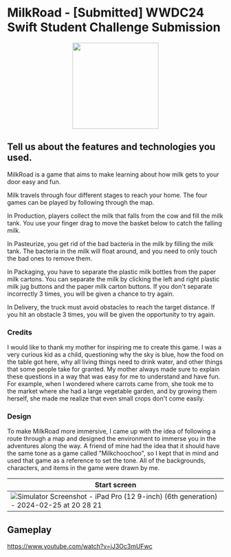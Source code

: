 # MilkRoad - [Submitted] WWDC24 Swift Student Challenge Submission

<center> 
<img src="https://github.com/youngjungju/MilkRoad/assets/70834005/890c9fce-3538-4e6c-934f-ecdfbb153d27" width="200" height="200"/> 
</center>


## Tell us about the features and technologies you used.
MilkRoad is a game that aims to make learning about how milk gets to your door easy and fun.

Milk travels through four different stages to reach your home. The four games can be played by following through the map.

In Production, players collect the milk that falls from the cow and fill the milk tank. You use your finger drag to move the basket below to catch the falling milk.

In Pasteurize, you get rid of the bad bacteria in the milk by filling the milk tank. The bacteria in the milk will float around, and you need to only touch the bad ones to remove them.

In Packaging, you have to separate the plastic milk bottles from the paper milk cartons. You can separate the milk by clicking the left and right plastic milk jug buttons and the paper milk carton buttons. If you don't separate incorrectly 3 times, you will be given a chance to try again.

In Delivery, the truck must avoid obstacles to reach the target distance. If you hit an obstacle 3 times, you will be given the opportunity to try again.

### Credits

I would like to thank my mother for inspiring me to create this game. I was a very curious kid as a child, questioning why the sky is blue, how the food on the table got here, why all living things need to drink water, and other things that some people take for granted. My mother always made sure to explain these questions in a way that was easy for me to understand and have fun. For example, when I wondered where carrots came from, she took me to the market where she had a large vegetable garden, and by growing them herself, she made me realize that even small crops don't come easily.

### Design

To make MilkRoad more immersive, I came up with the idea of following a route through a map and designed the environment to immerse you in the adventures along the way. A friend of mine had the idea that it should have the same tone as a game called "Milkchoochoo", so I kept that in mind and used that game as a reference to set the tone. All of the backgrounds, characters, and items in the game were drawn by me. 

| Start screen |
|-----------|
|![Simulator Screenshot - iPad Pro (12 9-inch) (6th generation) - 2024-02-25 at 20 28 21](https://github.com/youngjungju/MilkRoad/assets/70834005/91bbf020-8777-477a-95dc-91ac70269187)|


## Gameplay

https://www.youtube.com/watch?v=jJ3Oc3mUFwc

